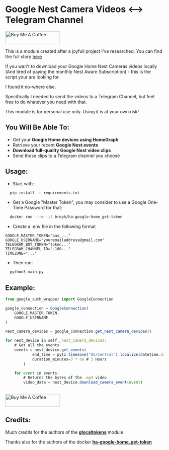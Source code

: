 
# Google Nest Camera Videos <--> Telegram Channel

<a href="https://buymeacoffee.com/tamirmayer" target="_blank"><img src="https://cdn.buymeacoffee.com/buttons/default-orange.png" alt="Buy Me A Coffee" height="41" width="174"></a>


This is a module created after a joyfull project I've researched. 
You can find the full story [here](https://medium.com/@tamirmayer/google-nest-camera-internal-api-fdf9dc3ce167)

If you wan't to download your Google Home Nest Cameras videos locally (And tired of paying the monthly Nest Aware Subscription) - this is the script your are looking for.

I found it no-where else.

Specifically I needed to send the videos to a Telegram Channel, but feel free to do whatever you need with that.

This module is for personal use only. Using it is at your own risk!
## You Will Be Able To:

- Get your **Google Home devices using HomeGraph**
- Retrieve your recent **Google Nest events**
- **Download full-quality Google Nest video clips**
- Send those clips to a Telegram channel you choose


## Usage:

* Start with:
```bash
  pip install -r requirements.txt
```

* Get a Google "Master Token", you may consider to use a Google One-Time Password for that:

```bash
  docker run --rm -it breph/ha-google-home_get-token
```

* Create a .env file in the following format

```dotenv
GOOGLE_MASTER_TOKEN="aas_..."
GOOGLE_USERNAME="youremailaddress@gmail.com"
TELEGRAM_BOT_TOKEN="token..."
TELEGRAM_CHANNEL_ID="-100..."
TIMEZONE="..."
```

* Then run:

```bash
  python3 main.py
```


## Example:

```javascript
from google_auth_wrapper import GoogleConnection

google_connection = GoogleConnection(
    GOOGLE_MASTER_TOKEN, 
    GOOGLE_USERNAME
)

nest_camera_devices = google_connection.get_nest_camera_devices()

for nest_device in self._nest_camera_devices:
    # Get all the events
    events = nest_device.get_events(
            end_time = pytz.timezone("US/Central").localize(datetime.datetime.now()),
            duration_minutes=3 * 60 # 3 Hours
        )

    for event in events:
        # Returns the bytes of the .mp4 video
        video_data = nest_device.download_camera_event(event)
        
```

<a href="https://buymeacoffee.com/tamirmayer" target="_blank"><img src="https://cdn.buymeacoffee.com/buttons/default-orange.png" alt="Buy Me A Coffee" height="41" width="174"></a>

## Credits:

Much credits for the authors of the [**glocaltokens**](https://github.com/leikoilja/glocaltokens) module

Thanks also for the authors of the docker [**ha-google-home_get-token**](https://hub.docker.com/r/breph/ha-google-home_get-token)
